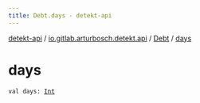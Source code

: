 ```yaml
---
title: Debt.days - detekt-api
---
```


[detekt-api](../../index.html) / [io.gitlab.arturbosch.detekt.api](../index.html) / [Debt](index.html) / [days](./days.html)

# days

`val days: `[`Int`](https://kotlinlang.org/api/latest/jvm/stdlib/kotlin/-int/index.html)